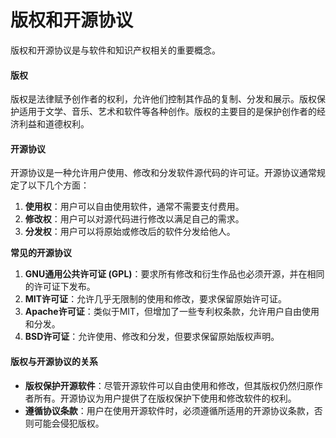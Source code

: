 # 版权和开源协议

版权和开源协议是与软件和知识产权相关的重要概念。

#### 版权

版权是法律赋予创作者的权利，允许他们控制其作品的复制、分发和展示。版权保护适用于文学、音乐、艺术和软件等各种创作。版权的主要目的是保护创作者的经济利益和道德权利。

#### 开源协议

开源协议是一种允许用户使用、修改和分发软件源代码的许可证。开源协议通常规定了以下几个方面：

1. **使用权**：用户可以自由使用软件，通常不需要支付费用。
2. **修改权**：用户可以对源代码进行修改以满足自己的需求。
3. **分发权**：用户可以将原始或修改后的软件分发给他人。

**常见的开源协议**

1. **GNU通用公共许可证 (GPL)**：要求所有修改和衍生作品也必须开源，并在相同的许可证下发布。
2. **MIT许可证**：允许几乎无限制的使用和修改，要求保留原始许可证。
3. **Apache许可证**：类似于MIT，但增加了一些专利权条款，允许用户自由使用和分发。
4. **BSD许可证**：允许使用、修改和分发，但要求保留原始版权声明。

#### 版权与开源协议的关系

* **版权保护开源软件**：尽管开源软件可以自由使用和修改，但其版权仍然归原作者所有。开源协议为用户提供了在版权保护下使用和修改软件的权利。
* **遵循协议条款**：用户在使用开源软件时，必须遵循所适用的开源协议条款，否则可能会侵犯版权。

